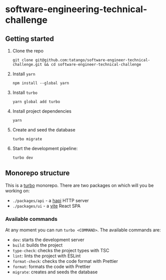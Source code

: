 # software-engineering-technical-challenge

## Getting started

1. Clone the repo
    ```
    git clone git@github.com:tatango/software-engineer-technical-challenge.git && cd software-engineer-technical-challenge
    ```
1. Install `yarn`
    ```
    npm install --global yarn
    ```
1. Install `turbo`
    ```
    yarn global add turbo
    ```
1. Install project dependencies
    ```
    yarn
    ```
1. Create and seed the database
    ```
    turbo migrate
    ```
2. Start the development pipeline:
    ```
    turbo dev
    ```

## Monorepo structure

This is a [turbo](https://turbo.build/repo/docs) monorepo. There are two packages on which will you be working on:

- `./packages/api` - a [hapi](https://hapi.dev/) HTTP server
- `./packages/ui` - a [vite](https://vitejs.dev/guide/) React SPA

### Available commands

At any moment you can run `turbo <COMMAND>`. The available commands are:

- `dev`: starts the development server
- `build`: builds the project
- `type-check`: checks the project types with TSC
- `lint`: lints the project with ESLint
- `format-check`: checks the code format with Prettier
- `format`: formats the code with Prettier
- `migrate`: creates and seeds the database
